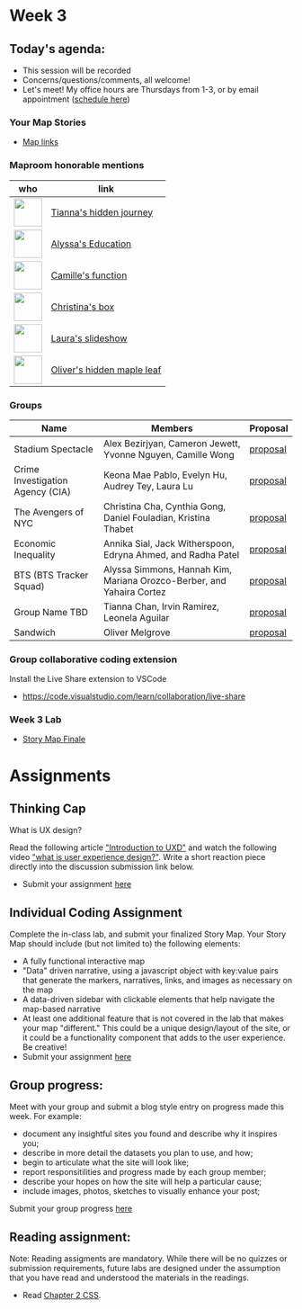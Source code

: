 # Week 3

## Today's agenda:

- This session will be recorded
- Concerns/questions/comments, all welcome!
- Let's meet! My office hours are Thursdays from 1-3, or by email appointment ([schedule here](https://calendly.com/yohda/dh151))

### Your Map Stories

- [Map links](https://github.com/yohman/22S-DH151/discussions/5)

### Maproom honorable mentions

who | link 
--- | ---
<img src="https://avatars.githubusercontent.com/u/102552593?s=64&v=4" width=50> | [Tianna's hidden journey](https://tiannachan.github.io/DH151/Week2/)
<img src="https://avatars.githubusercontent.com/u/97260713?s=64&v=4" width=50> | [Alyssa's Education](https://lsssmmns.github.io/DH151/Week2/index.html)
<img src="https://avatars.githubusercontent.com/u/66044667?s=64&v=4" width=50> | [Camille's function](https://camilleivywong.github.io/DH151/Week02/index.html)
<img src="https://avatars.githubusercontent.com/u/79070365?s=64&v=4" width=50> | [Christina's box](https://ygcha.github.io/DH151/Week2/location.html)
<img src="https://avatars.githubusercontent.com/u/81529754?s=64&v=4" width=50> | [Laura's slideshow](https://snlaurax.github.io/DH151/Week2/index)
<img src="https://avatars.githubusercontent.com/u/38347766?s=64&v=4" width=50> | [Oliver's hidden maple leaf](https://melgrove.github.io/DH151/Week2/index.html)

### Groups

Name | Members | Proposal
--- | --- | ---
Stadium Spectacle | Alex Bezirjyan, Cameron Jewett, Yvonne Nguyen, Camille Wong | [proposal](https://yvonne-nguyen.github.io/stadiums/assignment-1)
Crime Investigation Agency (CIA) | Keona Mae Pablo, Evelyn Hu, Audrey Tey, Laura Lu | [proposal](https://evelyn-s-hu.github.io/DH151-CIA/)
The Avengers of NYC | Christina Cha, Cynthia Gong, Daniel Fouladian, Kristina Thabet | [proposal](https://cynthiagong.github.io/nyccrime/proposal)
Economic Inequality | Annika Sial, Jack Witherspoon, Edryna Ahmed, and Radha Patel | [proposal](https://radha0207.github.io/Economic-Inequality-working-title-/Group%20Assignment/index.html)
BTS (BTS Tracker Squad) | Alyssa Simmons, Hannah Kim, Mariana Orozco-Berber, and Yahaira Cortez | [proposal](https://github.com/lsssmmns/BTSTrackerSquad/blob/main/README.md)
Group Name TBD | Tianna Chan, Irvin Ramirez, Leonela Aguilar | [proposal](https://tiannachan.github.io/DH151-SocialMedia/README.md)
Sandwich | Oliver Melgrove | [proposal](https://github.com/melgrove/DH151/blob/main/proposal.md)

### Group collaborative coding extension

Install the Live Share extension to VSCode

- https://code.visualstudio.com/learn/collaboration/live-share

### Week 3 Lab

- [Story Map Finale](Lab)

# Assignments

## Thinking Cap

What is UX design?

Read the following article ["Introduction to UXD"](https://medium.com/beakerandflint/an-introduction-user-experience-design-2a7f8167bf03) and watch the following video ["what is user experience design?"](https://www.youtube.com/watch?v=Nj6x01wg2WA). Write a short reaction piece directly into the discussion submission link below.

- Submit your assignment [here](https://github.com/yohman/22S-DH151/discussions/6)

## Individual Coding Assignment

Complete the in-class lab, and submit your finalized Story Map. Your Story Map should include (but not limited to) the following elements:

- A fully functional interactive map
- "Data" driven narrative, using a javascript object with key:value pairs that generate the markers, narratives, links, and images as necessary on the map
- A data-driven sidebar with clickable elements that help navigate the map-based narrative
- At least one additional feature that is not covered in the lab that makes your map "different." This could be a unique design/layout of the site, or it could be a functionality component that adds to the user experience. Be creative!
- Submit your assignment [here](https://github.com/yohman/22S-DH151/discussions/7)

## Group progress:

Meet with your group and submit a blog style entry on progress made this week. For example:

- document any insightful sites you found and describe why it inspires you; 
- describe in more detail the datasets you plan to use, and how; 
- begin to articulate what the site will look like; 
- report responsitilities and progress made by each group member;
- describe your hopes on how the site will help a particular cause; 
- include images, photos, sketches to visually enhance your post;

Submit your group progress [here](https://github.com/yohman/22S-DH151/discussions/8)


## Reading assignment:

Note: Reading assigments are mandatory. While there will be no quizzes or submission requirements, future labs are designed under the assumption that you have read and understood the materials in the readings.

- Read [Chapter 2 CSS](https://geobgu.xyz/web-mapping2/css.html). 
